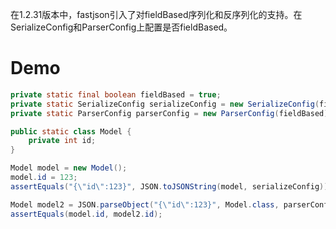 在1.2.31版本中，fastjson引入了对fieldBased序列化和反序列化的支持。在SerializeConfig和ParserConfig上配置是否fieldBased。

# Demo
```java
private static final boolean fieldBased = true;
private static SerializeConfig serializeConfig = new SerializeConfig(fieldBased);
private static ParserConfig parserConfig = new ParserConfig(fieldBased);

public static class Model {
    private int id;
}

Model model = new Model();
model.id = 123;
assertEquals("{\"id\":123}", JSON.toJSONString(model, serializeConfig));

Model model2 = JSON.parseObject("{\"id\":123}", Model.class, parserConfig);
assertEquals(model.id, model2.id);
```